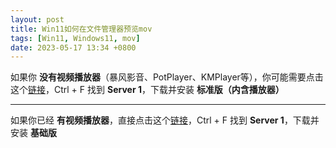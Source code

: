 ```yaml
---
layout: post
title: Win11如何在文件管理器预览mov
tags: [Win11, Windows11, mov]
date: 2023-05-17 13:34 +0800
---
```


如果你 **没有视频播放器**（暴风影音、PotPlayer、KMPlayer等），你可能需要点击这个[链接](https://codecguide.com/download_k-lite_codec_pack_standard.htm)，Ctrl + F 找到 **Server 1**，下载并安装 **标准版（内含播放器）**

---

如果你已经 **有视频播放器**，直接点击这个[链接](https://codecguide.com/download_k-lite_codec_pack_basic.htm)，Ctrl + F 找到 **Server 1**，下载并安装 **基础版**
